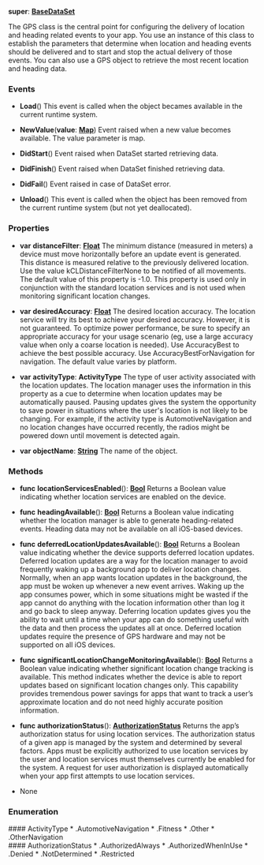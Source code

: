 **super**: **[BaseDataSet](BaseDataSet.md)**

The GPS class is the central point for configuring the delivery of location and heading related events to your app. You use an instance of this class to establish the parameters that determine when location and heading events should be delivered and to start and stop the actual delivery of those events. You can also use a GPS object to retrieve the most recent location and heading data.

### Events

* **Load**()
This event is called when the object becames available in the current runtime system.

* **NewValue**(**value**: **[Map](../gravity/map.md)**)
Event raised when a new value becomes available. The value parameter is map.

* **DidStart**()
Event raised when DataSet started retrieving data.

* **DidFinish**()
Event raised when DataSet finished retrieving data.

* **DidFail**()
Event raised in case of DataSet error.

* **Unload**()
This event is called when the object has been removed from the current runtime system (but not yet deallocated).



### Properties

* **var** **distanceFilter**: **[Float](../gravity/float.md)**
The minimum distance (measured in meters) a device must move horizontally before an update event is generated. This distance is measured relative to the previously delivered location. Use the value kCLDistanceFilterNone to be notified of all movements. The default value of this property is -1.0. This property is used only in conjunction with the standard location services and is not used when monitoring significant location changes.

* **var** **desiredAccuracy**: **[Float](../gravity/float.md)**
The desired location accuracy. The location service will try its best to achieve your desired accuracy. However, it is not guaranteed. To optimize power performance, be sure to specify an appropriate accuracy for your usage scenario (eg, use a large accuracy value when only a coarse location is needed). Use AccuracyBest to achieve the best possible accuracy. Use AccuracyBestForNavigation for navigation. The default value varies by platform.

* **var** **activityType**: **ActivityType**
The type of user activity associated with the location updates. The location manager uses the information in this property as a cue to determine when location updates may be automatically paused. Pausing updates gives the system the opportunity to save power in situations where the user's location is not likely to be changing. For example, if the activity type is AutomotiveNavigation and no location changes have occurred recently, the radios might be powered down until movement is detected again.

* **var** **objectName**: **[String](../gravity/string.md)**
The name of the object.



### Methods

* **func** **locationServicesEnabled**(): <strong>[Bool](../gravity/bool.md)</strong> 
Returns a Boolean value indicating whether location services are enabled on the device.

* **func** **headingAvailable**(): <strong>[Bool](../gravity/bool.md)</strong> 
Returns a Boolean value indicating whether the location manager is able to generate heading-related events. Heading data may not be available on all iOS-based devices.

* **func** **deferredLocationUpdatesAvailable**(): <strong>[Bool](../gravity/bool.md)</strong> 
Returns a Boolean value indicating whether the device supports deferred location updates. Deferred location updates are a way for the location manager to avoid frequently waking up a background app to deliver location changes. Normally, when an app wants location updates in the background, the app must be woken up whenever a new event arrives. Waking up the app consumes power, which in some situations might be wasted if the app cannot do anything with the location information other than log it and go back to sleep anyway. Deferring location updates gives you the ability to wait until a time when your app can do something useful with the data and then process the updates all at once. Deferred location updates require the presence of GPS hardware and may not be supported on all iOS devices.

* **func** **significantLocationChangeMonitoringAvailable**(): <strong>[Bool](../gravity/bool.md)</strong> 
Returns a Boolean value indicating whether significant location change tracking is available. This method indicates whether the device is able to report updates based on significant location changes only. This capability provides tremendous power savings for apps that want to track a user’s approximate location and do not need highly accurate position information.

* **func** **authorizationStatus**(): <strong><a href="#_enum_AuthorizationStatus">AuthorizationStatus</a></strong> 
Returns the app’s authorization status for using location services. The authorization status of a given app is managed by the system and determined by several factors. Apps must be explicitly authorized to use location services by the user and location services must themselves currently be enabled for the system. A request for user authorization is displayed automatically when your app first attempts to use location services.



* None

### Enumeration

<div name="_enum_ActivityType"></div>#### ActivityType
 * .AutomotiveNavigation
 * .Fitness
 * .Other
 * .OtherNavigation

<div name="_enum_AuthorizationStatus"></div>#### AuthorizationStatus
 * .AuthorizedAlways
 * .AuthorizedWhenInUse
 * .Denied
 * .NotDetermined
 * .Restricted



